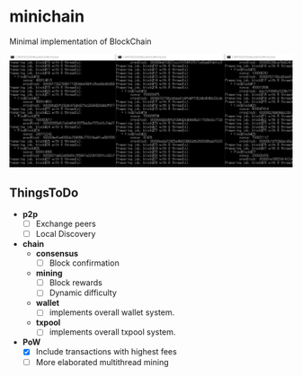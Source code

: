 minichain
====

Minimal implementation of BlockChain

![a](prev.gif)


ThingsToDo
----
* __p2p__
  * [ ] Exchange peers
  * [ ] Local Discovery
* __chain__
  * __consensus__
    * [ ] Block confirmation
  * __mining__
    * [ ] Block rewards
    * [ ] Dynamic difficulty
  * __wallet__
    * [ ] implements overall wallet system.
  * __txpool__
    * [ ] implements overall txpool system.
* __PoW__
  * [x] Include transactions with highest fees
  * [ ] More elaborated multithread mining

